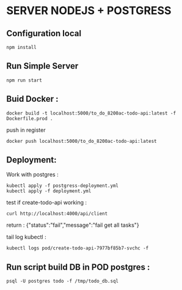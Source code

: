 # SERVER NODEJS + POSTGRESS

## Configuration local 

```
npm install 
```
## Run Simple Server

```
npm run start
```

## Buid Docker :

```
docker build -t localhost:5000/to_do_8200ac-todo-api:latest -f Dockerfile.prod .
```
push in register 
```
docker push localhost:5000/to_do_8200ac-todo-api:latest
```

## Deployment:

Work with postgres :

```
kubectl apply -f postgress-deployment.yml
kubectl apply -f deployment.yml
```


test if  create-todo-api working :
```
curl http://localhost:4000/api/client
```
return :
{"status":"fail","message":"fail get all tasks"}

tail log kubectl :
```
kubectl logs pod/create-todo-api-7977bf85b7-svchc -f
```

## Run script build DB in POD postgres :

```
psql -U postgres todo -f /tmp/todo_db.sql
```
